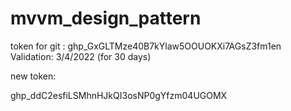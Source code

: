 # mvvm_design_pattern

token for git : 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
Validation: 3/4/2022 (for 30 days)

new token:

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

